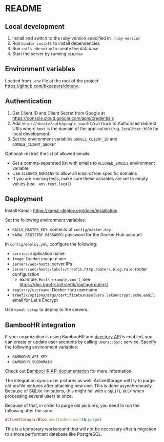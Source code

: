 # README

## Local development

1. Install and switch to the ruby version specified in `.ruby-version`
2. Run `bundle install` to install dependencies
3. Run `rails db:setup` to create the database
4. Start the server by running  `bin/dev`

## Environment variables

Loaded from `.env` file at the root of the project: 
https://github.com/bkeepers/dotenv.

## Authentication

1. Get Client ID and Client Secret from Google at 
https://console.cloud.google.com/apis/credentials
2. Add `http://<host>/auth/google_oauth2/callback` to Authorised redirect URIs
where `host` is the domain of the application (e.g. `localhost:3000` for local 
development)
3. Set the environment variables `GOOGLE_CLIENT_ID` and `GOOGLE_CLIENT_SECRET`

Optional: restrict the list of allowed emails 
* Set a comma-separated list with emails to `ALLOWED_EMAILS` environment 
variable
* Use `ALLOWED_DOMAINS` to allow all emails from specific domains 
* If you are running tests, make sure these variables are set to empty values
(use `.env.test.local`)

## Deployment

Install Kamal: https://kamal-deploy.org/docs/installation.

Set the following environment variables:
* `RAILS_MASTER_KEY`: contents of `config/master.key`
* `KAMAL_REGISTRY_PASSWORD`: password for the Docker Hub account

In `config/deploy.yml`, configure the following:
  * `service`: application name
  * `image`: Docker image name
  * `servers/web/hosts`: server IPs
  * `servers/web/hosts/labels/traefik.http.routers.blog.rule`: router 
configuration
    * example: ``Host(`example.com`)``, see 
https://doc.traefik.io/traefik/routing/routers/
  * `registry/username`: Docker Hub username
  * `traefik/options/args/certificatesResolvers.letsencrypt.acme.email`: email 
for Let's Encrypt

Use `kamal setup` to deploy to the servers.

## BambooHR integration

If your organization is using BambooHR and [directory API](
<https://documentation.bamboohr.com/reference/get-employees-directory-1>
) is enabled, you can create or update user accounts by calling `Users::Sync`
service. Specify the following environment variables:
* `BAMBOOHR_API_KEY`
* `BAMBOOHR_SUBDOMAIN`

Check out [BambooHR API documentation](
<https://documentation.bamboohr.com/docs/getting-started#section-authentication>
) 
for more information.

The integration syncs user pictures as well. ActiveStorage will try to purge old
profile pictures after attaching new one. This is done asynchronously.
Because of SQLite limitations, this might fail with a `SQLITE_BUSY` when
processing several users at once.

Because of that, in order to purge old pictures, you need to run the following
after the sync:
```ruby
ActiveStorage::Blob.unattached.each(&:purge)
```

This is a temporary workaround that will not be necessary after a migration to a 
more performant database like PostgreSQL.
